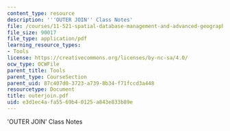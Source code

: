 ```yaml
---
content_type: resource
description: '''OUTER JOIN'' Class Notes'
file: /courses/11-521-spatial-database-management-and-advanced-geographic-information-systems-spring-2003/e3d1ec4afa5569b40125a843e833b89e_outerjoin.pdf
file_size: 90017
file_type: application/pdf
learning_resource_types:
- Tools
license: https://creativecommons.org/licenses/by-nc-sa/4.0/
ocw_type: OCWFile
parent_title: Tools
parent_type: CourseSection
parent_uid: 87c407d0-3723-a739-8b34-f71fccd3a448
resourcetype: Document
title: outerjoin.pdf
uid: e3d1ec4a-fa55-69b4-0125-a843e833b89e
---
```

'OUTER JOIN' Class Notes